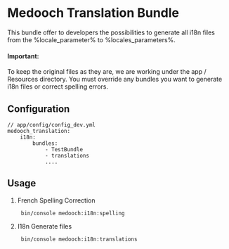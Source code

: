 # Medooch Translation Bundle

This bundle offer to developers the possibilities to generate all i18n files from the %locale_parameter% to %locales_parameters%.

#### Important:
To keep the original files as they are, we are working under the app / Resources directory. You must override any bundles you want to generate i18n files or correct spelling errors.

Configuration
----
    // app/config/config_dev.yml
    medooch_translation:
        i18n:
            bundles:
                - TestBundle
                - translations
                ....

Usage
----
1. French Spelling Correction
    
        bin/console medooch:i18n:spelling
    
2. I18n Generate files
    
        bin/console medooch:i18n:translations
